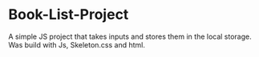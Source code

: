 # Book-List-Project
A simple JS project that takes inputs and stores them in the local storage. Was build with Js, Skeleton.css and html.
